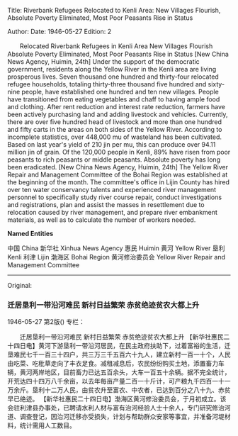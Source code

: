 Title: Riverbank Refugees Relocated to Kenli Area: New Villages Flourish, Absolute Poverty Eliminated, Most Poor Peasants Rise in Status

Author:
Date: 1946-05-27
Edition: 2

　　Relocated Riverbank Refugees in Kenli Area
    New Villages Flourish
    Absolute Poverty Eliminated, Most Poor Peasants Rise in Status
    [New China News Agency, Huimin, 24th] Under the support of the democratic government, residents along the Yellow River in the Kenli area are living prosperous lives. Seven thousand one hundred and thirty-four relocated refugee households, totaling thirty-three thousand five hundred and sixty-nine people, have established one hundred and ten new villages. People have transitioned from eating vegetables and chaff to having ample food and clothing. After rent reduction and interest rate reduction, farmers have been actively purchasing land and adding livestock and vehicles. Currently, there are over five hundred head of livestock and more than one hundred and fifty carts in the areas on both sides of the Yellow River. According to incomplete statistics, over 448,000 mu of wasteland has been cultivated. Based on last year's yield of 210 jin per mu, this can produce over 94.11 million jin of grain. Of the 120,000 people in Kenli, 89% have risen from poor peasants to rich peasants or middle peasants. Absolute poverty has long been eradicated.
    [New China News Agency, Huimin, 24th] The Yellow River Repair and Management Committee of the Bohai Region was established at the beginning of the month. The committee's office in Lijin County has hired over ten water conservancy talents and experienced river management personnel to specifically study river course repair, conduct investigations and registrations, plan and assist the masses in resettlement due to relocation caused by river management, and prepare river embankment materials, as well as to calculate the number of workers needed.

**Named Entities**

中国    China
新华社  Xinhua News Agency
惠民    Huimin
黄河    Yellow River
垦利    Kenli
利津    Lijin
渤海区  Bohai Region
黄河修治委员会  Yellow River Repair and Management Committee



<hr /> 

Original: 


### 迁居垦利一带沿河难民  新村日益繁荣  赤贫绝迹贫农大都上升

1946-05-27
第2版()
专栏：

　　迁居垦利一带沿河难民
    新村日益繁荣
    赤贫绝迹贫农大都上升
    【新华社惠民二十四日电】黄河下游垦利一带沿河居民，在民主政府扶助下，过着富裕的生活，迁垦难民七千一百三十四户，共三万三千五百六十九人，建立新村一百一十个，人民由吃菜、吃秕草走向了丰衣足食。减租减息后，农民纷纷购买土地，添置畜力车辆，黄河两岸地区，目前畜力已达五百余头，大车一百五十余辆。据不完全统计，开荒达四十四万八千余亩，以去年每亩产量二百一十斤计，可产粮九千四百一十一万余斤。垦利十二万人民，由贫农升至富农、中农者，已达到百分之八十九、赤贫早已绝迹。
    【新华社惠民二十四日电】渤海区黄河修治委员会，于月初成立。该会驻利津县办事处，已聘请水利人材与富有治河经验人士十余人，专门研究修治河道、调查登记，因治河迁移亦受损失，计划与帮助群众安家等事宜，并准备河堤材料，统计需用人工数目。
